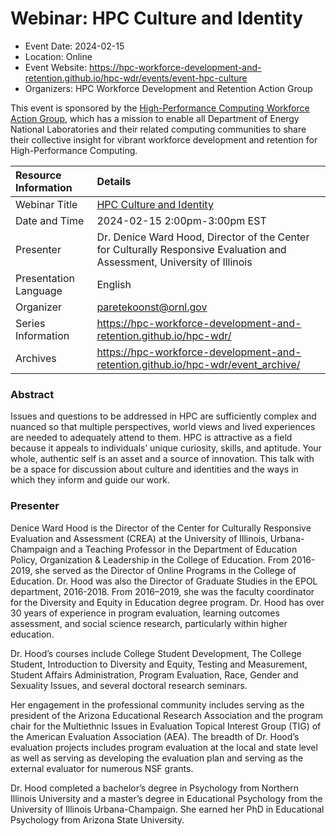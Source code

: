 # Webinar: HPC Culture and Identity

- Event Date: 2024-02-15
- Location: Online
- Event Website: <https://hpc-workforce-development-and-retention.github.io/hpc-wdr/events/event-hpc-culture>
- Organizers: HPC Workforce Development and Retention Action Group

This event is sponsored by the [High-Performance Computing Workforce Action Group](https://hpc-workforce-development-and-retention.github.io/hpc-wdr/), which has a mission to enable all Department of Energy National Laboratories and their related computing communities to share their collective insight for vibrant workforce development and retention for High-Performance Computing.

Resource Information | Details
:--- | :---			   
Webinar Title | [HPC Culture and Identity](https://hpc-workforce-development-and-retention.github.io/hpc-wdr/events/event-hpc-culture)
Date and Time | 2024-02-15 2:00pm-3:00pm EST
Presenter | Dr. Denice Ward Hood, Director of the Center for Culturally Responsive Evaluation and Assessment, University of Illinois
Presentation Language | English
Organizer | [paretekoonst@ornl.gov](mailto:paretekoonst@ornl.gov)
Series Information | <https://hpc-workforce-development-and-retention.github.io/hpc-wdr/>
Archives | <https://hpc-workforce-development-and-retention.github.io/hpc-wdr/event_archive/>

### Abstract

Issues and questions to be addressed in HPC are sufficiently complex and nuanced so that multiple perspectives, world views and lived experiences are needed to adequately attend to them. HPC is attractive as a field because it appeals to individuals’ unique curiosity, skills, and aptitude. Your whole, authentic self is an asset and a source of innovation. This talk with be a space for discussion about culture and identities and the ways in which they inform and guide our work.

### Presenter

Denice Ward Hood is the Director of the Center for Culturally Responsive Evaluation and Assessment (CREA) at the University of Illinois, Urbana-Champaign and a Teaching Professor in the Department of Education Policy, Organization & Leadership in the College of Education. From 2016-2019, she served as the Director of Online Programs in the College of Education. Dr. Hood was also the Director of Graduate Studies in the EPOL department, 2016-2018. From 2016–2019, she was the faculty coordinator for the Diversity and Equity in Education degree program. Dr. Hood has over 30 years of experience in program evaluation, learning outcomes assessment, and social science research, particularly within higher education.

Dr. Hood’s courses include College Student Development, The College Student, Introduction to Diversity and Equity, Testing and Measurement, Student Affairs Administration, Program Evaluation, Race, Gender and Sexuality Issues, and several doctoral research seminars.

Her engagement in the professional community includes serving as the president of the Arizona Educational Research Association and the program chair for the Multiethnic Issues in Evaluation Topical Interest Group (TIG) of the American Evaluation Association (AEA). The breadth of Dr. Hood’s evaluation projects includes program evaluation at the local and state level as well as serving as developing the evaluation plan and serving as the external evaluator for numerous NSF grants.

Dr. Hood completed a bachelor’s degree in Psychology from Northern Illinois University and a master’s degree in Educational Psychology from the University of Illinois Urbana-Champaign. She earned her PhD in Educational Psychology from Arizona State University.

<!---
Publish: yes
Topics: Online learning, Strategies for more effective teams 
--->
